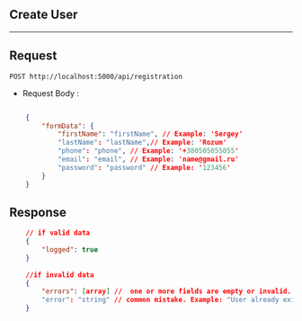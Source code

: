 ## Create User
-------------------------

## Request

    POST http://localhost:5000/api/registration

- Request Body : 
```json

    {  
        "formData": {
            "firstName": "firstName", // Example: 'Sergey'
            "lastName": "lastName",// Example: 'Rozum'
            "phone": "phone", // Example: '+380505055055'
            "email": "email", // Example: 'name@gmail.ru'
            "password": "password" // Example: '123456'
        }
    }

```
## Response

```json
    // if valid data
    {
        "logged": true
    }
    
    //if invalid data
    {
        "errors": [array] //  one or more fields are empty or invalid. Example:  [{"value": "namegmail.com","msg": "Incorrect email","param": "email","location": "body"}]
        "error": "string" // common mistake. Example: "User already exists"
    }


```
